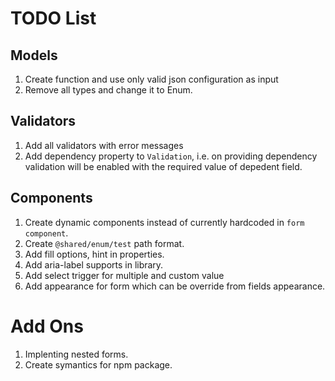 # TODO List

## Models
1. Create function and use only valid json configuration as input
2. Remove all types and change it to Enum.

## Validators
1. Add all validators with error messages
2. Add dependency property to `Validation`, i.e. on providing dependency validation will be enabled with the required value of depedent field.

## Components
1. Create dynamic components instead of currently hardcoded in `form component`.
2. Create `@shared/enum/test` path format.
3. Add fill options, hint in properties.
4. Add aria-label supports in library.
5. Add select trigger for multiple and custom value
6. Add appearance for form which can be override from fields appearance.

# Add Ons
1. Implenting nested forms.
2. Create symantics for npm package.